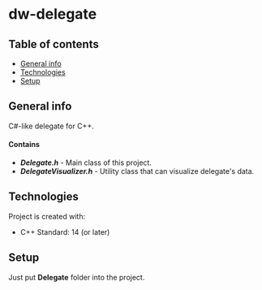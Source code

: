 # dw-delegate
## Table of contents
* [General info](#general-info)
* [Technologies](#technologies)
* [Setup](#setup)

## General info
C#-like delegate for C++.
#### Contains
* ***Delegate.h***              -   Main class of this project.
* ***DelegateVisualizer.h***    -   Utility class that can visualize delegate's data.

## Technologies
Project is created with:
* C++ Standard: 14 (or later)

## Setup
Just put **Delegate** folder into the project.
